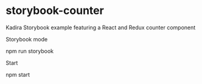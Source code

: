 # storybook-counter
Kadira Storybook example featuring a React and Redux counter component

Storybook mode

npm run storybook

Start

npm start



